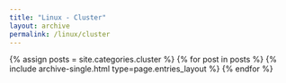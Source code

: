 ```yaml
---
title: "Linux - Cluster"
layout: archive
permalink: /linux/cluster
---
```


{% assign posts = site.categories.cluster %}
{% for post in posts %} {% include archive-single.html type=page.entries_layout %} {% endfor %}
